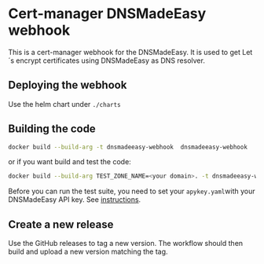 # Cert-manager DNSMadeEasy webhook

This is a cert-manager webhook for the DNSMadeEasy. It is used to get Let´s encrypt certificates using DNSMadeEasy as DNS resolver.

## Deploying the webhook

Use the helm chart under `./charts`

## Building the code

```bash
docker build --build-arg -t dnsmadeeasy-webhook  dnsmadeeasy-webhook 
```

or if you want build and test the code:

```bash
docker build --build-arg TEST_ZONE_NAME=<your domain>. -t dnsmadeeasy-webhook dnsmadeeasy-webhook 
```

Before you can run the test suite, you need to set your `apykey.yaml`with your DNSMadeEasy API key. See [instructions](testdata/dnsmadeeasy/README.md).

## Create a new release

Use the GitHub releases to tag a new version. The workflow should then build and upload a new version matching the tag.